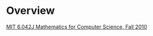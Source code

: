 # Overview

[MIT 6.042J Mathematics for Computer Science, Fall 2010](https://www.youtube.com/playlist?list=PLB7540DEDD482705B)  